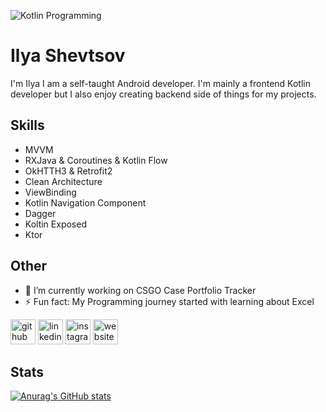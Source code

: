 ![Kotlin Programming](https://arturssmirnovs.github.io/github-profile-readme-generator/images/banner.png)

# Ilya Shevtsov
I'm Ilya I am a self-taught Android developer. I'm mainly a frontend Kotlin developer but I also enjoy creating backend side of things for my projects. 

## Skills
- MVVM
- RXJava & Coroutines & Kotlin Flow
- OkHTTH3 & Retrofit2
- Clean Architecture
- ViewBinding
- Kotlin Navigation Component 
- Dagger
- Koltin Exposed
- Ktor

## Other
- 🔭 I’m currently working on CSGO Case Portfolio Tracker 
- ⚡ Fun fact: My Programming journey started with learning about Excel 


[<img src='https://cdn.jsdelivr.net/npm/simple-icons@3.0.1/icons/github.svg' alt='github' height='40'>](https://github.com/ilya-shevtsov)  [<img src='https://cdn.jsdelivr.net/npm/simple-icons@3.0.1/icons/linkedin.svg' alt='linkedin' height='40'>](https://www.linkedin.com/in/ilya-shevtsov-155181201/)  [<img src='https://cdn.jsdelivr.net/npm/simple-icons@3.0.1/icons/instagram.svg' alt='instagram' height='40'>](https://www.instagram.com/princeofroyalnothing/)  [<img src='https://cdn.jsdelivr.net/npm/simple-icons@3.0.1/icons/icloud.svg' alt='website' height='40'>](https://www.ilya-shevtsov.com/blog)  

## Stats
 [![Anurag's GitHub stats](https://github-readme-stats.vercel.app/api?username=ilya-shevtsov)](https://github.com/anuraghazra/github-readme-stats)
